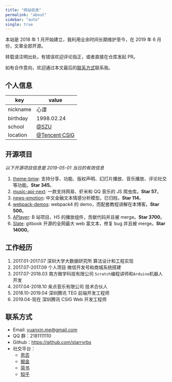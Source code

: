```yaml
---
title: "网站信息"
permalink: "about"
sidebar: "auto"
single: true
---
```


本站是 2018 年 1 月开始建立，我利用业余时间长期维护至今，在 2019 年 6 月份，文章全部开源。

转载请注明出处，有错误欢迎评论指正，或者直接在仓库发起 PR。

如有合作意向，欢迎通过本文最后的[联系方式](#联系方式)联系我。

## 个人信息

| key      | value                                                     |
| -------- | --------------------------------------------------------- |
| nickname | 心谭                                                      |
| birthday | 1998.02.24                                                |
| school   | [@SZU](https://www.szu.edu.cn/)                           |
| location | [@Tencent·CSIG](https://www.tencent.com/zh-cn/index.html) |

## 开源项目

_以下开源项目信息是 2019-05-01 当日的有效信息_

1. [theme-bmw](https://github.com/starryrbs/theme-bmw): 支持分享、功能、版权声明、幻灯片播放、音乐播放、评论社交等功能。**Star 345**。
2. [music-api-next](https://github.com/starryrbs/music-api-next): 一款支持网易、虾米和 QQ 音乐的 JS 爬虫库。**Star 57**。
3. [news-emotion](https://github.com/starryrbs/news-emotion): 中文金融文本情感分析模型。已归档，**Star 114**。
4. [webpack-demos](https://github.com/starryrbs/webpack-demos): webpack4 的 demo，而配套教程讲解在本博客。**Star 500**。
5. [APlayer](https://github.com/MoePlayer/APlayer): B 站项目，H5 的播放组件，贡献代码并且被 merge。**Star 3700**。
6. [Slate](https://github.com/ianstormtaylor/slate): gitbook 开源的全网最大 web 富文本，修复 bug 并且被 merge。**Star 14000**。

## 工作经历

1. 2017.01-2017.07 深圳大学大数据研究所 算法设计和工程实现
2. 2017.07-2017.09 个人项目 微信开发号和商城系统搭建
3. 2017.07-2018.03 南方微学科技有限公司 `Scratch`编程讲师和`Arduino`机器人开发
4. 2017.04-2018.10 来点音乐有限公司 技术合伙人
5. 2018.10-2019.04 深圳腾讯 TEG 前端开发工程师
6. 2019.04-现在 深圳腾讯 CSIG Web 开发工程师

## 联系方式

- Email: yuanxin.me@gmail.com
- QQ 群：2181111110
- Github：https://github.com/starryrbs
- 社交平台：
  - [思否](https://segmentfault.com/u/godbmw)
  - [掘金](https://juejin.im/user/5b91fcf06fb9a05d3c7fd4a5)
  - [简书](https://www.jianshu.com/u/d1570f4a618a)
  - [知乎](https://www.zhihu.com/people/godbmw)
